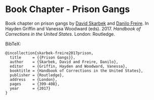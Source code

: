 # Book Chapter - Prison Gangs

Book chapter on prison gangs by [David Skarbek](http://davidskarbek.com) and [Danilo Freire](http://danilofreire.com). In Hayden Griffin and Vanessa Woodward (eds). 2017. _Handbook of Corrections in the United States_. London: Routledge. 

BibTeX:

```
@incollection{skarbek-freire2017prison,
  title     = {{Prison Gangs}},
  author    = {Skarbek, David and Freire, Danilo},
  editor    = {Griffin, Hayden and Woodward, Vanessa},
  booktitle = {Handbook of Corrections in the United States},
  publisher = {Routledge},
  address   = {London},
  pages     = {399-408},
  year      = {2017}
}
```